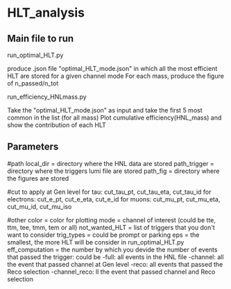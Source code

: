 # HLT_analysis

## Main file to run
run_optimal_HLT.py

produce .json file "optimal_HLT_mode.json" in which all the most efficient HLT are stored for a given channel mode
For each mass, produce the figure of n_passed/n_tot

run_efficiency_HNLmass.py

Take the "optimal_HLT_mode.json" as input and take the first 5 most common in the list (for all mass)
Plot cumulative efficiency(HNL_mass) and show the contribution of each HLT

## Parameters

#path
local_dir = directory where the HNL data are stored
path_trigger = directory where the triggers lumi file are stored
path_fig = directory where the figures are stored

#cut to apply at Gen level
for tau: cut_tau_pt, cut_tau_eta, cut_tau_id
for electrons: cut_e_pt, cut_e_eta, cut_e_id
for muons: cut_mu_pt, cut_mu_eta, cut_mu_id, cut_mu_iso

#other
color = color for plotting
mode = channel of interest (could be tte, ttm, tee, tmm, tem or all)
not_wanted_HLT = list of triggers that you don't want to consider
trig_types = could be prompt or parking
eps = the smallest, the more HLT will be consider in run_optimal_HLT.py
eff_computation = the number by which you devide the number of events that passed the trigger: could be 
-full: all events in the HNL file
-channel: all the event that passed channel at Gen level
-reco: all events that passed the Reco selection
-channel_reco: ll the event that passed channel and Reco selection 